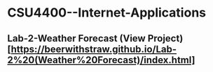 # CSU4400--Internet-Applications

## Lab-2-Weather Forecast (View Project)[https://beerwithstraw.github.io/Lab-2%20(Weather%20Forecast)/index.html]
